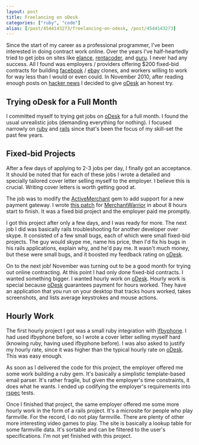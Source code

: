 ```yaml
---
layout: post
title: Freelancing on oDesk
categories: ["ruby", "code"]
alias: [/post/4544143273/freelancing-on-odesk, /post/4544143273]
---
```


Since the start of my career as a professional programmer, I've been
interested in doing contract work online. Over the years I've
half-heartedly tried to get jobs on sites like
[elance](http://www.elance.com/), [rentacoder](http://rentacoder.com),
and [guru](http://www.guru.com). I never had any success. All I found
was employers / providers offering $200 fixed-bid contracts for
building [facebook](http://facebook.com) / [ebay](http://ebay.com)
clones, and workers willing to work for way less than I would or even
could. In November 2010, after reading enough posts on
[hacker news](http://news.ycombinator.com) I decided to give
[oDesk](http://odesk.com) an honest try.

<!--more-->

## Trying oDesk for a Full Month

I committed myself to trying get jobs on [oDesk](http://www.odesk.com) for a full month. I found the usual unrealistic jobs (demanding everything for nothing). I focused narrowly on [ruby](http://www.ruby-lang.org/) and [rails](http://rubyonrails.org) since that's been the focus of my skill-set the past few years.

## Fixed-bid Projects

After a few days of applying to 2-3 jobs per day, I finally got an acceptance. It should be noted that for each of these jobs I wrote a detailed and specially tailored cover letter selling myself to the employer. I believe this is crucial. Writing cover letters is worth getting good at.

The job was to modify the
[ActiveMerchant](https://github.com/Shopify/active_merchant) gem to add support for a new payment gateway. I wrote [this patch](https://jadedpixel.lighthouseapp.com/projects/11599/tickets/199-patch-added-merchant-warrior-gateway) for [MerchantWarrior](http://merchantwarrior.com) in about 8 hours start to finish. It was a fixed bid project and the employer paid me promptly.

I got this project after only a few days, and I was ready for more. The next job I did was basically rails troubleshooting for another developer over skype. It consisted of a few small bugs, each of which were small fixed-bid projects. The guy would skype me, name his price, then I'd fix his bugs in his rails applications, explain why, and he'd pay me. It wasn't much money, but these were small bugs, and it boosted my feedback rating on [oDesk](http://odesk.com).

On to the next job! November was turning out to be a good month for trying out online contracting. At this point I had only done fixed-bid contracts. I wanted something bigger. I wanted hourly work on [oDesk](http://odesk.com). Hourly work is special because [oDesk](http://odesk.com) guarantees payment for hours worked. They have an application that you run on your desktop that tracks hours worked, takes screenshots, and lists average keystrokes and mouse actions.

## Hourly Work

The first hourly project I got was a small ruby integration with [ifbyphone](http://ifbyphone.com). I had used ifbyphone before, so I wrote a cover letter selling myself hard (knowing ruby, having used ifbyphone before). I was also asked to justify my hourly rate, since it was higher than the typical hourly rate on [oDesk](http://odesk.com). This was easy enough.

As soon as I delivered the code for this project, the employer offered me some work building a ruby gem. It's basically a simplistic template-based email parser. It's rather fragile, but given the employer's time constraints, it does what he wants. I ended up codifying the employer's requirements into [rspec](http://rspec.info) tests.

Once I finished that project, the same employer offered me some more hourly work in the form of a rails project. It's a microsite for people who play farmville. For the record, I do not play farmville. There are plenty of other more interesting video games to play. The site is basically a lookup table for some farmville data. It's sortable and can be filtered to the user's specifications. I'm not yet finished with this project.
